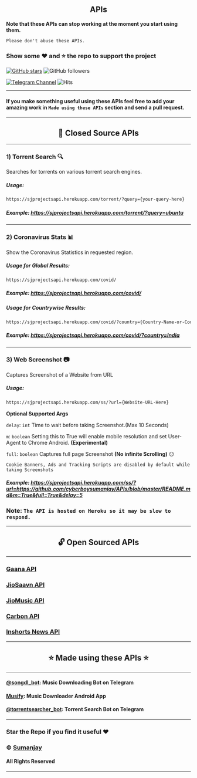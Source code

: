 ## <center>APIs</center>
**Note that these APIs can stop working at the moment you start using them.**

``Please don't abuse these APIs.``
### Show some :heart: and :star: the repo to support the project

[![GitHub stars](https://img.shields.io/github/stars/cyberboysumanjay/apis.svg?style=social&label=Star)](https://github.com/cyberboysumanjay/APIs) ![GitHub followers](https://img.shields.io/github/followers/cyberboysumanjay.svg?style=social&label=Follow)

[![Telegram Channel](https://img.shields.io/badge/Telegram-Channel-orange)](https://t.me/sjprojects)
![Hits](https://hits.seeyoufarm.com/api/count/incr/badge.svg?url=https://github.com/cyberboysumanjay/APIs)

---
#### **If you make something useful using these APIs feel free to add your amazing work in `Made using these APIs` section and send a pull request.**
---
## <center>:closed_lock_with_key: **Closed Source APIs**</center>
---
### **1) Torrent Search** :mag:
Searches for torrents on various torrent search engines.
##### Usage:  

```sh
https://sjprojectsapi.herokuapp.com/torrent/?query={your-query-here}
```
##### **Example:** https://sjprojectsapi.herokuapp.com/torrent/?query=ubuntu

---
### **2) Coronavirus Stats** :bar_chart:
Show the Coronavirus Statistics in requested region.
##### Usage for Global Results:  

```sh
https://sjprojectsapi.herokuapp.com/covid/
```
##### **Example:** https://sjprojectsapi.herokuapp.com/covid/
##### Usage for Countrywise Results:  

```sh
https://sjprojectsapi.herokuapp.com/covid/?country={Country-Name-or-Code-Here}
```

##### **Example:** https://sjprojectsapi.herokuapp.com/covid/?country=India
---

### **3) Web Screenshot** :camera:
Captures Screenshot of a Website from URL
##### Usage:  

```sh
https://sjprojectsapi.herokuapp.com/ss/?url={Website-URL-Here}
```

**Optional Supported Args**

`delay`: `int` Time to wait before taking Screenshot.(Max 10 Seconds)

`m`: `boolean` Setting this to True will enable mobile resolution and set User-Agent to Chrome Android. **(Experimental)**

`full`: `boolean` Captures full page Screenshot **(No infinite Scrolling)** :neutral_face:

`Cookie Banners, Ads and Tracking Scripts are disabled by default while taking Screenshots`
##### **Example:** https://sjprojectsapi.herokuapp.com/ss/?url=https://github.com/cyberboysumanjay/APIs/blob/master/README.md&m=True&full=True&delay=5

### **Note:** ```The API is hosted on Heroku so it may be slow to respond.```

---

## <center>:unlock: Open Sourced APIs</center>
---
### [Gaana API](https://github.com/cyberboysumanjay/GaanaAPI)
### [JioSaavn API](https://github.com/cyberboysumanjay/JioSaavnAPI)
### [JioMusic API](https://github.com/cyberboysumanjay/JioMusicAPI)
### [Carbon API](https://github.com/cyberboysumanjay/Carbon-API)
### [Inshorts News API](https://github.com/cyberboysumanjay/Inshorts-News-API)

---
## <center>:star: Made using these APIs :star:</center>
---
#### [@songdl_bot](https://t.me/songdl_bot): Music Downloading Bot on Telegram
#### [Musify](https://kutt.it/songdlapp): Music Downloader Android App
#### [@torrentsearcher_bot](https://t.me/torrentsearcher_bot): Torrent Search Bot on Telegram

---
### Star the Repo if you find it useful :heart:
### © [Sumanjay](https://cyberboysumanjay.github.io)
#### All Rights Reserved
---

